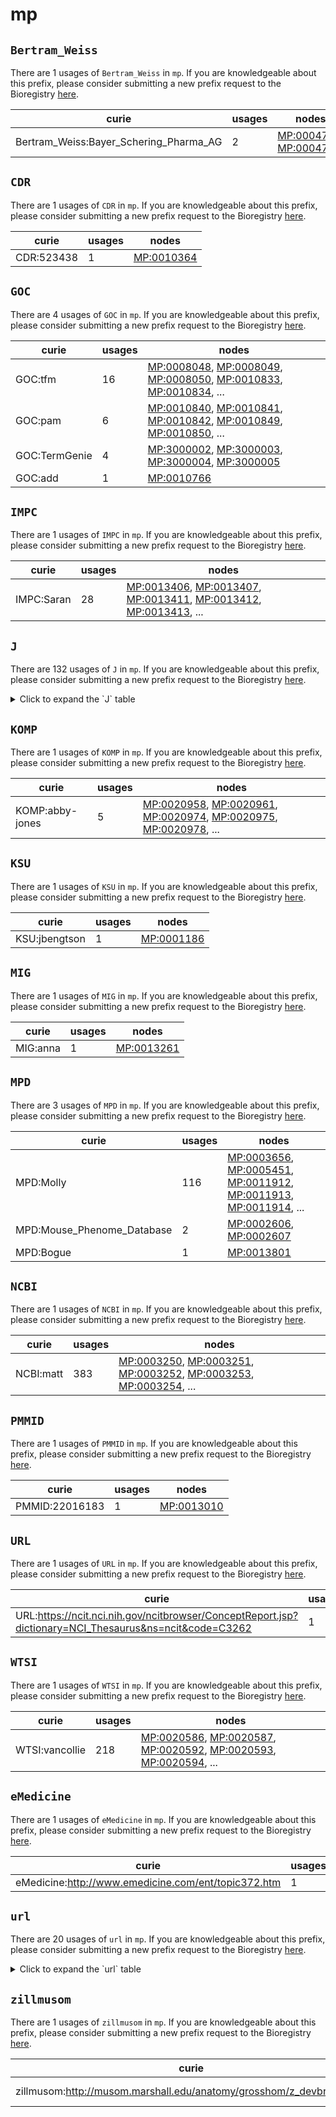 # mp

## `Bertram_Weiss`

There are 1 usages of `Bertram_Weiss` in `mp`.
If you are knowledgeable about this prefix, please consider submitting a new prefix
request to the Bioregistry [here](https://github.com/biopragmatics/bioregistry/issues/new?assignees=cthoyt&labels=New%2CPrefix&template=new-prefix.yml&title=%5BResource%5D%3A%20Bertram_Weiss).

| curie                                  |   usages | nodes                                                                                                            |
|----------------------------------------|----------|------------------------------------------------------------------------------------------------------------------|
| Bertram_Weiss:Bayer_Schering_Pharma_AG |        2 | [MP:0004759](http://purl.obolibrary.org/obo/MP_0004759), [MP:0004760](http://purl.obolibrary.org/obo/MP_0004760) |

## `CDR`

There are 1 usages of `CDR` in `mp`.
If you are knowledgeable about this prefix, please consider submitting a new prefix
request to the Bioregistry [here](https://github.com/biopragmatics/bioregistry/issues/new?assignees=cthoyt&labels=New%2CPrefix&template=new-prefix.yml&title=%5BResource%5D%3A%20CDR).

| curie      |   usages | nodes                                                   |
|------------|----------|---------------------------------------------------------|
| CDR:523438 |        1 | [MP:0010364](http://purl.obolibrary.org/obo/MP_0010364) |

## `GOC`

There are 4 usages of `GOC` in `mp`.
If you are knowledgeable about this prefix, please consider submitting a new prefix
request to the Bioregistry [here](https://github.com/biopragmatics/bioregistry/issues/new?assignees=cthoyt&labels=New%2CPrefix&template=new-prefix.yml&title=%5BResource%5D%3A%20GOC).

| curie         |   usages | nodes                                                                                                                                                                                                                                                                                            |
|---------------|----------|--------------------------------------------------------------------------------------------------------------------------------------------------------------------------------------------------------------------------------------------------------------------------------------------------|
| GOC:tfm       |       16 | [MP:0008048](http://purl.obolibrary.org/obo/MP_0008048), [MP:0008049](http://purl.obolibrary.org/obo/MP_0008049), [MP:0008050](http://purl.obolibrary.org/obo/MP_0008050), [MP:0010833](http://purl.obolibrary.org/obo/MP_0010833), [MP:0010834](http://purl.obolibrary.org/obo/MP_0010834), ... |
| GOC:pam       |        6 | [MP:0010840](http://purl.obolibrary.org/obo/MP_0010840), [MP:0010841](http://purl.obolibrary.org/obo/MP_0010841), [MP:0010842](http://purl.obolibrary.org/obo/MP_0010842), [MP:0010849](http://purl.obolibrary.org/obo/MP_0010849), [MP:0010850](http://purl.obolibrary.org/obo/MP_0010850), ... |
| GOC:TermGenie |        4 | [MP:3000002](http://purl.obolibrary.org/obo/MP_3000002), [MP:3000003](http://purl.obolibrary.org/obo/MP_3000003), [MP:3000004](http://purl.obolibrary.org/obo/MP_3000004), [MP:3000005](http://purl.obolibrary.org/obo/MP_3000005)                                                               |
| GOC:add       |        1 | [MP:0010766](http://purl.obolibrary.org/obo/MP_0010766)                                                                                                                                                                                                                                          |

## `IMPC`

There are 1 usages of `IMPC` in `mp`.
If you are knowledgeable about this prefix, please consider submitting a new prefix
request to the Bioregistry [here](https://github.com/biopragmatics/bioregistry/issues/new?assignees=cthoyt&labels=New%2CPrefix&template=new-prefix.yml&title=%5BResource%5D%3A%20IMPC).

| curie      |   usages | nodes                                                                                                                                                                                                                                                                                            |
|------------|----------|--------------------------------------------------------------------------------------------------------------------------------------------------------------------------------------------------------------------------------------------------------------------------------------------------|
| IMPC:Saran |       28 | [MP:0013406](http://purl.obolibrary.org/obo/MP_0013406), [MP:0013407](http://purl.obolibrary.org/obo/MP_0013407), [MP:0013411](http://purl.obolibrary.org/obo/MP_0013411), [MP:0013412](http://purl.obolibrary.org/obo/MP_0013412), [MP:0013413](http://purl.obolibrary.org/obo/MP_0013413), ... |

## `J`

There are 132 usages of `J` in `mp`.
If you are knowledgeable about this prefix, please consider submitting a new prefix
request to the Bioregistry [here](https://github.com/biopragmatics/bioregistry/issues/new?assignees=cthoyt&labels=New%2CPrefix&template=new-prefix.yml&title=%5BResource%5D%3A%20J).

<details>
<summary>Click to expand the `J` table</summary>

| curie   |   usages | nodes                                                                                                                                                                                                                                                                                            |
|---------|----------|--------------------------------------------------------------------------------------------------------------------------------------------------------------------------------------------------------------------------------------------------------------------------------------------------|
| J:51296 |        5 | [MP:0000393](http://purl.obolibrary.org/obo/MP_0000393), [MP:0000573](http://purl.obolibrary.org/obo/MP_0000573), [MP:0001210](http://purl.obolibrary.org/obo/MP_0001210), [MP:0001882](http://purl.obolibrary.org/obo/MP_0001882), [MP:0002015](http://purl.obolibrary.org/obo/MP_0002015), ... |
| J:17792 |        5 | [MP:0000422](http://purl.obolibrary.org/obo/MP_0000422), [MP:0001021](http://purl.obolibrary.org/obo/MP_0001021), [MP:0001024](http://purl.obolibrary.org/obo/MP_0001024), [MP:0001290](http://purl.obolibrary.org/obo/MP_0001290), [MP:0001970](http://purl.obolibrary.org/obo/MP_0001970), ... |
| J:17194 |        4 | [MP:0000421](http://purl.obolibrary.org/obo/MP_0000421), [MP:0000578](http://purl.obolibrary.org/obo/MP_0000578), [MP:0001490](http://purl.obolibrary.org/obo/MP_0001490), [MP:0002003](http://purl.obolibrary.org/obo/MP_0002003)                                                               |
| J:56641 |        4 | [MP:0001195](http://purl.obolibrary.org/obo/MP_0001195), [MP:0001196](http://purl.obolibrary.org/obo/MP_0001196), [MP:0001278](http://purl.obolibrary.org/obo/MP_0001278), [MP:0002796](http://purl.obolibrary.org/obo/MP_0002796)                                                               |
| J:34193 |        3 | [MP:0000687](http://purl.obolibrary.org/obo/MP_0000687), [MP:0001116](http://purl.obolibrary.org/obo/MP_0001116), [MP:0001407](http://purl.obolibrary.org/obo/MP_0001407)                                                                                                                        |
| J:57538 |        3 | [MP:0000777](http://purl.obolibrary.org/obo/MP_0000777), [MP:0000901](http://purl.obolibrary.org/obo/MP_0000901), [MP:0000905](http://purl.obolibrary.org/obo/MP_0000905)                                                                                                                        |
| J:56847 |        3 | [MP:0000910](http://purl.obolibrary.org/obo/MP_0000910), [MP:0001435](http://purl.obolibrary.org/obo/MP_0001435), [MP:0001437](http://purl.obolibrary.org/obo/MP_0001437)                                                                                                                        |
| J:18984 |        3 | [MP:0000912](http://purl.obolibrary.org/obo/MP_0000912), [MP:0001098](http://purl.obolibrary.org/obo/MP_0001098), [MP:0001102](http://purl.obolibrary.org/obo/MP_0001102)                                                                                                                        |
| J:62571 |        3 | [MP:0000929](http://purl.obolibrary.org/obo/MP_0000929), [MP:0001701](http://purl.obolibrary.org/obo/MP_0001701), [MP:0001722](http://purl.obolibrary.org/obo/MP_0001722)                                                                                                                        |
| J:34172 |        3 | [MP:0001020](http://purl.obolibrary.org/obo/MP_0001020), [MP:0001023](http://purl.obolibrary.org/obo/MP_0001023), [MP:0001094](http://purl.obolibrary.org/obo/MP_0001094)                                                                                                                        |
| J:53284 |        3 | [MP:0001036](http://purl.obolibrary.org/obo/MP_0001036), [MP:0001040](http://purl.obolibrary.org/obo/MP_0001040), [MP:0001337](http://purl.obolibrary.org/obo/MP_0001337)                                                                                                                        |
| J:47225 |        3 | [MP:0001214](http://purl.obolibrary.org/obo/MP_0001214), [MP:0001924](http://purl.obolibrary.org/obo/MP_0001924), [MP:0002009](http://purl.obolibrary.org/obo/MP_0002009)                                                                                                                        |
| J:45446 |        3 | [MP:0001499](http://purl.obolibrary.org/obo/MP_0001499), [MP:0001500](http://purl.obolibrary.org/obo/MP_0001500), [MP:0001522](http://purl.obolibrary.org/obo/MP_0001522)                                                                                                                        |
| J:94631 |        3 | [MP:0003417](http://purl.obolibrary.org/obo/MP_0003417), [MP:0003419](http://purl.obolibrary.org/obo/MP_0003419), [MP:0003420](http://purl.obolibrary.org/obo/MP_0003420)                                                                                                                        |
| J:53379 |        2 | [MP:0000385](http://purl.obolibrary.org/obo/MP_0000385), [MP:0001247](http://purl.obolibrary.org/obo/MP_0001247)                                                                                                                                                                                 |
| J:45065 |        2 | [MP:0000411](http://purl.obolibrary.org/obo/MP_0000411), [MP:0001121](http://purl.obolibrary.org/obo/MP_0001121)                                                                                                                                                                                 |
| J:50844 |        2 | [MP:0000420](http://purl.obolibrary.org/obo/MP_0000420), [MP:0001123](http://purl.obolibrary.org/obo/MP_0001123)                                                                                                                                                                                 |
| J:62478 |        2 | [MP:0000582](http://purl.obolibrary.org/obo/MP_0000582), [MP:0000655](http://purl.obolibrary.org/obo/MP_0000655)                                                                                                                                                                                 |
| J:64289 |        2 | [MP:0000790](http://purl.obolibrary.org/obo/MP_0000790), [MP:0001956](http://purl.obolibrary.org/obo/MP_0001956)                                                                                                                                                                                 |
| J:64064 |        2 | [MP:0000861](http://purl.obolibrary.org/obo/MP_0000861), [MP:0001909](http://purl.obolibrary.org/obo/MP_0001909)                                                                                                                                                                                 |
| J:15108 |        2 | [MP:0000954](http://purl.obolibrary.org/obo/MP_0000954), [MP:0001201](http://purl.obolibrary.org/obo/MP_0001201)                                                                                                                                                                                 |
| J:43515 |        2 | [MP:0001108](http://purl.obolibrary.org/obo/MP_0001108), [MP:0001109](http://purl.obolibrary.org/obo/MP_0001109)                                                                                                                                                                                 |
| J:62271 |        2 | [MP:0001155](http://purl.obolibrary.org/obo/MP_0001155), [MP:0002685](http://purl.obolibrary.org/obo/MP_0002685)                                                                                                                                                                                 |
| J:65039 |        2 | [MP:0001208](http://purl.obolibrary.org/obo/MP_0001208), [MP:0001786](http://purl.obolibrary.org/obo/MP_0001786)                                                                                                                                                                                 |
| J:65302 |        2 | [MP:0001209](http://purl.obolibrary.org/obo/MP_0001209), [MP:0001792](http://purl.obolibrary.org/obo/MP_0001792)                                                                                                                                                                                 |
| J:65030 |        2 | [MP:0001244](http://purl.obolibrary.org/obo/MP_0001244), [MP:0001921](http://purl.obolibrary.org/obo/MP_0001921)                                                                                                                                                                                 |
| J:17123 |        2 | [MP:0001410](http://purl.obolibrary.org/obo/MP_0001410), [MP:0001411](http://purl.obolibrary.org/obo/MP_0001411)                                                                                                                                                                                 |
| J:35782 |        2 | [MP:0001750](http://purl.obolibrary.org/obo/MP_0001750), [MP:0001931](http://purl.obolibrary.org/obo/MP_0001931)                                                                                                                                                                                 |
| J:57312 |        2 | [MP:0002686](http://purl.obolibrary.org/obo/MP_0002686), [MP:0002687](http://purl.obolibrary.org/obo/MP_0002687)                                                                                                                                                                                 |
| J:4978  |        2 | [MP:0002761](http://purl.obolibrary.org/obo/MP_0002761), [MP:0002762](http://purl.obolibrary.org/obo/MP_0002762)                                                                                                                                                                                 |
| J:86561 |        2 | [MP:0002852](http://purl.obolibrary.org/obo/MP_0002852), [MP:0002853](http://purl.obolibrary.org/obo/MP_0002853)                                                                                                                                                                                 |
| J:83544 |        2 | [MP:0003100](http://purl.obolibrary.org/obo/MP_0003100), [MP:0003101](http://purl.obolibrary.org/obo/MP_0003101)                                                                                                                                                                                 |
| J:91491 |        2 | [MP:0003125](http://purl.obolibrary.org/obo/MP_0003125), [MP:0003128](http://purl.obolibrary.org/obo/MP_0003128)                                                                                                                                                                                 |
| J:94134 |        2 | [MP:0003397](http://purl.obolibrary.org/obo/MP_0003397), [MP:0003398](http://purl.obolibrary.org/obo/MP_0003398)                                                                                                                                                                                 |
| J:17427 |        2 | [MP:0003422](http://purl.obolibrary.org/obo/MP_0003422), [MP:0003423](http://purl.obolibrary.org/obo/MP_0003423)                                                                                                                                                                                 |
| J:94391 |        2 | [MP:0003424](http://purl.obolibrary.org/obo/MP_0003424), [MP:0003425](http://purl.obolibrary.org/obo/MP_0003425)                                                                                                                                                                                 |
| J:51160 |        2 | [MP:0003816](http://purl.obolibrary.org/obo/MP_0003816), [MP:0003818](http://purl.obolibrary.org/obo/MP_0003818)                                                                                                                                                                                 |
| J:4606  |        1 | [MP:0000396](http://purl.obolibrary.org/obo/MP_0000396)                                                                                                                                                                                                                                          |
| J:13069 |        1 | [MP:0000413](http://purl.obolibrary.org/obo/MP_0000413)                                                                                                                                                                                                                                          |
| J:64948 |        1 | [MP:0000417](http://purl.obolibrary.org/obo/MP_0000417)                                                                                                                                                                                                                                          |
| J:5476  |        1 | [MP:0000424](http://purl.obolibrary.org/obo/MP_0000424)                                                                                                                                                                                                                                          |
| J:24350 |        1 | [MP:0000426](http://purl.obolibrary.org/obo/MP_0000426)                                                                                                                                                                                                                                          |
| J:13049 |        1 | [MP:0000566](http://purl.obolibrary.org/obo/MP_0000566)                                                                                                                                                                                                                                          |
| J:72427 |        1 | [MP:0000811](http://purl.obolibrary.org/obo/MP_0000811)                                                                                                                                                                                                                                          |
| J:56546 |        1 | [MP:0000855](http://purl.obolibrary.org/obo/MP_0000855)                                                                                                                                                                                                                                          |
| J:46854 |        1 | [MP:0000876](http://purl.obolibrary.org/obo/MP_0000876)                                                                                                                                                                                                                                          |
| J:37888 |        1 | [MP:0000930](http://purl.obolibrary.org/obo/MP_0000930)                                                                                                                                                                                                                                          |
| J:33038 |        1 | [MP:0001069](http://purl.obolibrary.org/obo/MP_0001069)                                                                                                                                                                                                                                          |
| J:25565 |        1 | [MP:0001093](http://purl.obolibrary.org/obo/MP_0001093)                                                                                                                                                                                                                                          |
| J:17131 |        1 | [MP:0001095](http://purl.obolibrary.org/obo/MP_0001095)                                                                                                                                                                                                                                          |
| J:58959 |        1 | [MP:0001156](http://purl.obolibrary.org/obo/MP_0001156)                                                                                                                                                                                                                                          |
| J:61790 |        1 | [MP:0001218](http://purl.obolibrary.org/obo/MP_0001218)                                                                                                                                                                                                                                          |
| J:65033 |        1 | [MP:0001245](http://purl.obolibrary.org/obo/MP_0001245)                                                                                                                                                                                                                                          |
| J:65416 |        1 | [MP:0001246](http://purl.obolibrary.org/obo/MP_0001246)                                                                                                                                                                                                                                          |
| J:33400 |        1 | [MP:0001260](http://purl.obolibrary.org/obo/MP_0001260)                                                                                                                                                                                                                                          |
| J:14285 |        1 | [MP:0001309](http://purl.obolibrary.org/obo/MP_0001309)                                                                                                                                                                                                                                          |
| J:30249 |        1 | [MP:0001316](http://purl.obolibrary.org/obo/MP_0001316)                                                                                                                                                                                                                                          |
| J:65032 |        1 | [MP:0001343](http://purl.obolibrary.org/obo/MP_0001343)                                                                                                                                                                                                                                          |
| J:76339 |        1 | [MP:0001375](http://purl.obolibrary.org/obo/MP_0001375)                                                                                                                                                                                                                                          |
| J:51468 |        1 | [MP:0001376](http://purl.obolibrary.org/obo/MP_0001376)                                                                                                                                                                                                                                          |
| J:57125 |        1 | [MP:0001380](http://purl.obolibrary.org/obo/MP_0001380)                                                                                                                                                                                                                                          |
| J:39801 |        1 | [MP:0001400](http://purl.obolibrary.org/obo/MP_0001400)                                                                                                                                                                                                                                          |
| J:22295 |        1 | [MP:0001401](http://purl.obolibrary.org/obo/MP_0001401)                                                                                                                                                                                                                                          |
| J:61340 |        1 | [MP:0001412](http://purl.obolibrary.org/obo/MP_0001412)                                                                                                                                                                                                                                          |
| J:28825 |        1 | [MP:0001415](http://purl.obolibrary.org/obo/MP_0001415)                                                                                                                                                                                                                                          |
| J:16461 |        1 | [MP:0001436](http://purl.obolibrary.org/obo/MP_0001436)                                                                                                                                                                                                                                          |
| J:30404 |        1 | [MP:0001443](http://purl.obolibrary.org/obo/MP_0001443)                                                                                                                                                                                                                                          |
| J:67231 |        1 | [MP:0001505](http://purl.obolibrary.org/obo/MP_0001505)                                                                                                                                                                                                                                          |
| J:60159 |        1 | [MP:0001506](http://purl.obolibrary.org/obo/MP_0001506)                                                                                                                                                                                                                                          |
| J:64962 |        1 | [MP:0001524](http://purl.obolibrary.org/obo/MP_0001524)                                                                                                                                                                                                                                          |
| J:51834 |        1 | [MP:0001658](http://purl.obolibrary.org/obo/MP_0001658)                                                                                                                                                                                                                                          |
| J:62882 |        1 | [MP:0001689](http://purl.obolibrary.org/obo/MP_0001689)                                                                                                                                                                                                                                          |
| J:25248 |        1 | [MP:0001690](http://purl.obolibrary.org/obo/MP_0001690)                                                                                                                                                                                                                                          |
| J:17509 |        1 | [MP:0001730](http://purl.obolibrary.org/obo/MP_0001730)                                                                                                                                                                                                                                          |
| J:52597 |        1 | [MP:0001787](http://purl.obolibrary.org/obo/MP_0001787)                                                                                                                                                                                                                                          |
| J:52607 |        1 | [MP:0001802](http://purl.obolibrary.org/obo/MP_0001802)                                                                                                                                                                                                                                          |
| J:81818 |        1 | [MP:0001889](http://purl.obolibrary.org/obo/MP_0001889)                                                                                                                                                                                                                                          |
| J:61190 |        1 | [MP:0001938](http://purl.obolibrary.org/obo/MP_0001938)                                                                                                                                                                                                                                          |
| J:52418 |        1 | [MP:0002174](http://purl.obolibrary.org/obo/MP_0002174)                                                                                                                                                                                                                                          |
| J:85808 |        1 | [MP:0002376](http://purl.obolibrary.org/obo/MP_0002376)                                                                                                                                                                                                                                          |
| J:51377 |        1 | [MP:0002578](http://purl.obolibrary.org/obo/MP_0002578)                                                                                                                                                                                                                                          |
| J:40596 |        1 | [MP:0002582](http://purl.obolibrary.org/obo/MP_0002582)                                                                                                                                                                                                                                          |
| J:79790 |        1 | [MP:0002621](http://purl.obolibrary.org/obo/MP_0002621)                                                                                                                                                                                                                                          |
| J:80917 |        1 | [MP:0002630](http://purl.obolibrary.org/obo/MP_0002630)                                                                                                                                                                                                                                          |
| J:42758 |        1 | [MP:0002634](http://purl.obolibrary.org/obo/MP_0002634)                                                                                                                                                                                                                                          |
| J:78271 |        1 | [MP:0002641](http://purl.obolibrary.org/obo/MP_0002641)                                                                                                                                                                                                                                          |
| J:7209  |        1 | [MP:0002643](http://purl.obolibrary.org/obo/MP_0002643)                                                                                                                                                                                                                                          |
| J:42016 |        1 | [MP:0002724](http://purl.obolibrary.org/obo/MP_0002724)                                                                                                                                                                                                                                          |
| J:65380 |        1 | [MP:0002739](http://purl.obolibrary.org/obo/MP_0002739)                                                                                                                                                                                                                                          |
| J:79871 |        1 | [MP:0002741](http://purl.obolibrary.org/obo/MP_0002741)                                                                                                                                                                                                                                          |
| J:12736 |        1 | [MP:0002765](http://purl.obolibrary.org/obo/MP_0002765)                                                                                                                                                                                                                                          |
| J:31930 |        1 | [MP:0002772](http://purl.obolibrary.org/obo/MP_0002772)                                                                                                                                                                                                                                          |
| J:71710 |        1 | [MP:0002776](http://purl.obolibrary.org/obo/MP_0002776)                                                                                                                                                                                                                                          |
| J:56814 |        1 | [MP:0002797](http://purl.obolibrary.org/obo/MP_0002797)                                                                                                                                                                                                                                          |
| J:83935 |        1 | [MP:0002809](http://purl.obolibrary.org/obo/MP_0002809)                                                                                                                                                                                                                                          |
| J:84754 |        1 | [MP:0002823](http://purl.obolibrary.org/obo/MP_0002823)                                                                                                                                                                                                                                          |
| J:75619 |        1 | [MP:0002859](http://purl.obolibrary.org/obo/MP_0002859)                                                                                                                                                                                                                                          |
| J:32208 |        1 | [MP:0002865](http://purl.obolibrary.org/obo/MP_0002865)                                                                                                                                                                                                                                          |
| J:63037 |        1 | [MP:0002908](http://purl.obolibrary.org/obo/MP_0002908)                                                                                                                                                                                                                                          |
| J:87948 |        1 | [MP:0002948](http://purl.obolibrary.org/obo/MP_0002948)                                                                                                                                                                                                                                          |
| J:88888 |        1 | [MP:0003010](http://purl.obolibrary.org/obo/MP_0003010)                                                                                                                                                                                                                                          |
| J:68444 |        1 | [MP:0003011](http://purl.obolibrary.org/obo/MP_0003011)                                                                                                                                                                                                                                          |
| J:91131 |        1 | [MP:0003088](http://purl.obolibrary.org/obo/MP_0003088)                                                                                                                                                                                                                                          |
| J:81616 |        1 | [MP:0003096](http://purl.obolibrary.org/obo/MP_0003096)                                                                                                                                                                                                                                          |
| J:79915 |        1 | [MP:0003098](http://purl.obolibrary.org/obo/MP_0003098)                                                                                                                                                                                                                                          |
| J:91653 |        1 | [MP:0003103](http://purl.obolibrary.org/obo/MP_0003103)                                                                                                                                                                                                                                          |
| J:97123 |        1 | [MP:0003120](http://purl.obolibrary.org/obo/MP_0003120)                                                                                                                                                                                                                                          |
| J:92240 |        1 | [MP:0003153](http://purl.obolibrary.org/obo/MP_0003153)                                                                                                                                                                                                                                          |
| J:92510 |        1 | [MP:0003157](http://purl.obolibrary.org/obo/MP_0003157)                                                                                                                                                                                                                                          |
| J:66787 |        1 | [MP:0003310](http://purl.obolibrary.org/obo/MP_0003310)                                                                                                                                                                                                                                          |
| J:57854 |        1 | [MP:0003356](http://purl.obolibrary.org/obo/MP_0003356)                                                                                                                                                                                                                                          |
| J:93896 |        1 | [MP:0003383](http://purl.obolibrary.org/obo/MP_0003383)                                                                                                                                                                                                                                          |
| J:94136 |        1 | [MP:0003396](http://purl.obolibrary.org/obo/MP_0003396)                                                                                                                                                                                                                                          |
| J:95017 |        1 | [MP:0003421](http://purl.obolibrary.org/obo/MP_0003421)                                                                                                                                                                                                                                          |
| J:73613 |        1 | [MP:0003435](http://purl.obolibrary.org/obo/MP_0003435)                                                                                                                                                                                                                                          |
| J:65383 |        1 | [MP:0003447](http://purl.obolibrary.org/obo/MP_0003447)                                                                                                                                                                                                                                          |
| J:95549 |        1 | [MP:0003454](http://purl.obolibrary.org/obo/MP_0003454)                                                                                                                                                                                                                                          |
| J:95374 |        1 | [MP:0003560](http://purl.obolibrary.org/obo/MP_0003560)                                                                                                                                                                                                                                          |
| J:95332 |        1 | [MP:0003641](http://purl.obolibrary.org/obo/MP_0003641)                                                                                                                                                                                                                                          |
| J:96306 |        1 | [MP:0003646](http://purl.obolibrary.org/obo/MP_0003646)                                                                                                                                                                                                                                          |
| J:96549 |        1 | [MP:0003663](http://purl.obolibrary.org/obo/MP_0003663)                                                                                                                                                                                                                                          |
| J:96018 |        1 | [MP:0003665](http://purl.obolibrary.org/obo/MP_0003665)                                                                                                                                                                                                                                          |
| J:96669 |        1 | [MP:0003666](http://purl.obolibrary.org/obo/MP_0003666)                                                                                                                                                                                                                                          |
| J:97633 |        1 | [MP:0003700](http://purl.obolibrary.org/obo/MP_0003700)                                                                                                                                                                                                                                          |
| J:99723 |        1 | [MP:0003794](http://purl.obolibrary.org/obo/MP_0003794)                                                                                                                                                                                                                                          |
| J:54240 |        1 | [MP:0003877](http://purl.obolibrary.org/obo/MP_0003877)                                                                                                                                                                                                                                          |
| J:58080 |        1 | [MP:0003988](http://purl.obolibrary.org/obo/MP_0003988)                                                                                                                                                                                                                                          |
| J:31326 |        1 | [MP:0005040](http://purl.obolibrary.org/obo/MP_0005040)                                                                                                                                                                                                                                          |
| J:5405  |        1 | [MP:0005074](http://purl.obolibrary.org/obo/MP_0005074)                                                                                                                                                                                                                                          |
| J:5346  |        1 | [MP:0005077](http://purl.obolibrary.org/obo/MP_0005077)                                                                                                                                                                                                                                          |
| J:83217 |        1 | [MP:0005111](http://purl.obolibrary.org/obo/MP_0005111)                                                                                                                                                                                                                                          |
| J:84533 |        1 | [MP:0005323](http://purl.obolibrary.org/obo/MP_0005323)                                                                                                                                                                                                                                          |

</details>

## `KOMP`

There are 1 usages of `KOMP` in `mp`.
If you are knowledgeable about this prefix, please consider submitting a new prefix
request to the Bioregistry [here](https://github.com/biopragmatics/bioregistry/issues/new?assignees=cthoyt&labels=New%2CPrefix&template=new-prefix.yml&title=%5BResource%5D%3A%20KOMP).

| curie           |   usages | nodes                                                                                                                                                                                                                                                                                            |
|-----------------|----------|--------------------------------------------------------------------------------------------------------------------------------------------------------------------------------------------------------------------------------------------------------------------------------------------------|
| KOMP:abby-jones |        5 | [MP:0020958](http://purl.obolibrary.org/obo/MP_0020958), [MP:0020961](http://purl.obolibrary.org/obo/MP_0020961), [MP:0020974](http://purl.obolibrary.org/obo/MP_0020974), [MP:0020975](http://purl.obolibrary.org/obo/MP_0020975), [MP:0020978](http://purl.obolibrary.org/obo/MP_0020978), ... |

## `KSU`

There are 1 usages of `KSU` in `mp`.
If you are knowledgeable about this prefix, please consider submitting a new prefix
request to the Bioregistry [here](https://github.com/biopragmatics/bioregistry/issues/new?assignees=cthoyt&labels=New%2CPrefix&template=new-prefix.yml&title=%5BResource%5D%3A%20KSU).

| curie         |   usages | nodes                                                   |
|---------------|----------|---------------------------------------------------------|
| KSU:jbengtson |        1 | [MP:0001186](http://purl.obolibrary.org/obo/MP_0001186) |

## `MIG`

There are 1 usages of `MIG` in `mp`.
If you are knowledgeable about this prefix, please consider submitting a new prefix
request to the Bioregistry [here](https://github.com/biopragmatics/bioregistry/issues/new?assignees=cthoyt&labels=New%2CPrefix&template=new-prefix.yml&title=%5BResource%5D%3A%20MIG).

| curie    |   usages | nodes                                                   |
|----------|----------|---------------------------------------------------------|
| MIG:anna |        1 | [MP:0013261](http://purl.obolibrary.org/obo/MP_0013261) |

## `MPD`

There are 3 usages of `MPD` in `mp`.
If you are knowledgeable about this prefix, please consider submitting a new prefix
request to the Bioregistry [here](https://github.com/biopragmatics/bioregistry/issues/new?assignees=cthoyt&labels=New%2CPrefix&template=new-prefix.yml&title=%5BResource%5D%3A%20MPD).

| curie                      |   usages | nodes                                                                                                                                                                                                                                                                                            |
|----------------------------|----------|--------------------------------------------------------------------------------------------------------------------------------------------------------------------------------------------------------------------------------------------------------------------------------------------------|
| MPD:Molly                  |      116 | [MP:0003656](http://purl.obolibrary.org/obo/MP_0003656), [MP:0005451](http://purl.obolibrary.org/obo/MP_0005451), [MP:0011912](http://purl.obolibrary.org/obo/MP_0011912), [MP:0011913](http://purl.obolibrary.org/obo/MP_0011913), [MP:0011914](http://purl.obolibrary.org/obo/MP_0011914), ... |
| MPD:Mouse_Phenome_Database |        2 | [MP:0002606](http://purl.obolibrary.org/obo/MP_0002606), [MP:0002607](http://purl.obolibrary.org/obo/MP_0002607)                                                                                                                                                                                 |
| MPD:Bogue                  |        1 | [MP:0013801](http://purl.obolibrary.org/obo/MP_0013801)                                                                                                                                                                                                                                          |

## `NCBI`

There are 1 usages of `NCBI` in `mp`.
If you are knowledgeable about this prefix, please consider submitting a new prefix
request to the Bioregistry [here](https://github.com/biopragmatics/bioregistry/issues/new?assignees=cthoyt&labels=New%2CPrefix&template=new-prefix.yml&title=%5BResource%5D%3A%20NCBI).

| curie     |   usages | nodes                                                                                                                                                                                                                                                                                            |
|-----------|----------|--------------------------------------------------------------------------------------------------------------------------------------------------------------------------------------------------------------------------------------------------------------------------------------------------|
| NCBI:matt |      383 | [MP:0003250](http://purl.obolibrary.org/obo/MP_0003250), [MP:0003251](http://purl.obolibrary.org/obo/MP_0003251), [MP:0003252](http://purl.obolibrary.org/obo/MP_0003252), [MP:0003253](http://purl.obolibrary.org/obo/MP_0003253), [MP:0003254](http://purl.obolibrary.org/obo/MP_0003254), ... |

## `PMMID`

There are 1 usages of `PMMID` in `mp`.
If you are knowledgeable about this prefix, please consider submitting a new prefix
request to the Bioregistry [here](https://github.com/biopragmatics/bioregistry/issues/new?assignees=cthoyt&labels=New%2CPrefix&template=new-prefix.yml&title=%5BResource%5D%3A%20PMMID).

| curie          |   usages | nodes                                                   |
|----------------|----------|---------------------------------------------------------|
| PMMID:22016183 |        1 | [MP:0013010](http://purl.obolibrary.org/obo/MP_0013010) |

## `URL`

There are 1 usages of `URL` in `mp`.
If you are knowledgeable about this prefix, please consider submitting a new prefix
request to the Bioregistry [here](https://github.com/biopragmatics/bioregistry/issues/new?assignees=cthoyt&labels=New%2CPrefix&template=new-prefix.yml&title=%5BResource%5D%3A%20URL).

| curie                                                                                                  |   usages | nodes                                                   |
|--------------------------------------------------------------------------------------------------------|----------|---------------------------------------------------------|
| URL:https://ncit.nci.nih.gov/ncitbrowser/ConceptReport.jsp?dictionary=NCI_Thesaurus&ns=ncit&code=C3262 |        1 | [MP:0002006](http://purl.obolibrary.org/obo/MP_0002006) |

## `WTSI`

There are 1 usages of `WTSI` in `mp`.
If you are knowledgeable about this prefix, please consider submitting a new prefix
request to the Bioregistry [here](https://github.com/biopragmatics/bioregistry/issues/new?assignees=cthoyt&labels=New%2CPrefix&template=new-prefix.yml&title=%5BResource%5D%3A%20WTSI).

| curie          |   usages | nodes                                                                                                                                                                                                                                                                                            |
|----------------|----------|--------------------------------------------------------------------------------------------------------------------------------------------------------------------------------------------------------------------------------------------------------------------------------------------------|
| WTSI:vancollie |      218 | [MP:0020586](http://purl.obolibrary.org/obo/MP_0020586), [MP:0020587](http://purl.obolibrary.org/obo/MP_0020587), [MP:0020592](http://purl.obolibrary.org/obo/MP_0020592), [MP:0020593](http://purl.obolibrary.org/obo/MP_0020593), [MP:0020594](http://purl.obolibrary.org/obo/MP_0020594), ... |

## `eMedicine`

There are 1 usages of `eMedicine` in `mp`.
If you are knowledgeable about this prefix, please consider submitting a new prefix
request to the Bioregistry [here](https://github.com/biopragmatics/bioregistry/issues/new?assignees=cthoyt&labels=New%2CPrefix&template=new-prefix.yml&title=%5BResource%5D%3A%20eMedicine).

| curie                                               |   usages | nodes                                                   |
|-----------------------------------------------------|----------|---------------------------------------------------------|
| eMedicine:http://www.emedicine.com/ent/topic372.htm |        1 | [MP:0004736](http://purl.obolibrary.org/obo/MP_0004736) |

## `url`

There are 20 usages of `url` in `mp`.
If you are knowledgeable about this prefix, please consider submitting a new prefix
request to the Bioregistry [here](https://github.com/biopragmatics/bioregistry/issues/new?assignees=cthoyt&labels=New%2CPrefix&template=new-prefix.yml&title=%5BResource%5D%3A%20url).

<details>
<summary>Click to expand the `url` table</summary>

| curie                                                                                                                        |   usages | nodes                                                                                                                                                                                                                                                                                            |
|------------------------------------------------------------------------------------------------------------------------------|----------|--------------------------------------------------------------------------------------------------------------------------------------------------------------------------------------------------------------------------------------------------------------------------------------------------|
| url:https://www.sciencedirect.com/science/article/pii/B9780128096338212314                                                   |        5 | [MP:0020912](http://purl.obolibrary.org/obo/MP_0020912), [MP:0020913](http://purl.obolibrary.org/obo/MP_0020913), [MP:0020914](http://purl.obolibrary.org/obo/MP_0020914), [MP:0031023](http://purl.obolibrary.org/obo/MP_0031023), [MP:0031024](http://purl.obolibrary.org/obo/MP_0031024), ... |
| url:https://talk.ictvonline.org/ictv-reports/ictv_online_report/ssdna-viruses/w/parvoviridae                                 |        5 | [MP:0020921](http://purl.obolibrary.org/obo/MP_0020921), [MP:0020922](http://purl.obolibrary.org/obo/MP_0020922), [MP:0020923](http://purl.obolibrary.org/obo/MP_0020923), [MP:0031029](http://purl.obolibrary.org/obo/MP_0031029), [MP:0031030](http://purl.obolibrary.org/obo/MP_0031030), ... |
| url:https://www.sciencedirect.com/topics/immunology-and-microbiology/hepadnaviridae                                          |        5 | [MP:0020924](http://purl.obolibrary.org/obo/MP_0020924), [MP:0020925](http://purl.obolibrary.org/obo/MP_0020925), [MP:0020926](http://purl.obolibrary.org/obo/MP_0020926), [MP:0031031](http://purl.obolibrary.org/obo/MP_0031031), [MP:0031032](http://purl.obolibrary.org/obo/MP_0031032), ... |
| url:https://www.sciencedirect.com/topics/neuroscience/adenoviridae                                                           |        5 | [MP:0020930](http://purl.obolibrary.org/obo/MP_0020930), [MP:0020931](http://purl.obolibrary.org/obo/MP_0020931), [MP:0020932](http://purl.obolibrary.org/obo/MP_0020932), [MP:0031035](http://purl.obolibrary.org/obo/MP_0031035), [MP:0031036](http://purl.obolibrary.org/obo/MP_0031036), ... |
| url:https://www.sciencedirect.com/topics/immunology-and-microbiology/retrovirus                                              |        5 | [MP:0020933](http://purl.obolibrary.org/obo/MP_0020933), [MP:0020934](http://purl.obolibrary.org/obo/MP_0020934), [MP:0020935](http://purl.obolibrary.org/obo/MP_0020935), [MP:0031037](http://purl.obolibrary.org/obo/MP_0031037), [MP:0031038](http://purl.obolibrary.org/obo/MP_0031038), ... |
| url:https://talk.ictvonline.org/ictv-reports/ictv_online_report/positive-sense-rna-viruses/picornavirales/w/picornaviridae   |        5 | [MP:0020936](http://purl.obolibrary.org/obo/MP_0020936), [MP:0020937](http://purl.obolibrary.org/obo/MP_0020937), [MP:0020938](http://purl.obolibrary.org/obo/MP_0020938), [MP:0031039](http://purl.obolibrary.org/obo/MP_0031039), [MP:0031040](http://purl.obolibrary.org/obo/MP_0031040), ... |
| url:https://talk.ictvonline.org/ictv-reports/ictv_online_report/positive-sense-rna-viruses/w/togaviridae                     |        5 | [MP:0020939](http://purl.obolibrary.org/obo/MP_0020939), [MP:0020940](http://purl.obolibrary.org/obo/MP_0020940), [MP:0020941](http://purl.obolibrary.org/obo/MP_0020941), [MP:0031041](http://purl.obolibrary.org/obo/MP_0031041), [MP:0031042](http://purl.obolibrary.org/obo/MP_0031042), ... |
| url:https://talk.ictvonline.org/ictv-reports/ictv_online_report/positive-sense-rna-viruses/w/flaviviridae                    |        5 | [MP:0020942](http://purl.obolibrary.org/obo/MP_0020942), [MP:0020943](http://purl.obolibrary.org/obo/MP_0020943), [MP:0020944](http://purl.obolibrary.org/obo/MP_0020944), [MP:0031043](http://purl.obolibrary.org/obo/MP_0031043), [MP:0031044](http://purl.obolibrary.org/obo/MP_0031044), ... |
| url:https://www.sciencedirect.com/topics/immunology-and-microbiology/orthomyxoviridae                                        |        5 | [MP:0020945](http://purl.obolibrary.org/obo/MP_0020945), [MP:0020946](http://purl.obolibrary.org/obo/MP_0020946), [MP:0020947](http://purl.obolibrary.org/obo/MP_0020947), [MP:0031045](http://purl.obolibrary.org/obo/MP_0031045), [MP:0031046](http://purl.obolibrary.org/obo/MP_0031046), ... |
| url:https://talk.ictvonline.org/ictv-reports/ictv_online_report/negative-sense-rna-viruses/mononegavirales/w/paramyxoviridae |        5 | [MP:0020951](http://purl.obolibrary.org/obo/MP_0020951), [MP:0020952](http://purl.obolibrary.org/obo/MP_0020952), [MP:0020953](http://purl.obolibrary.org/obo/MP_0020953), [MP:0031049](http://purl.obolibrary.org/obo/MP_0031049), [MP:0031050](http://purl.obolibrary.org/obo/MP_0031050), ... |
| url:https://en.wikipedia.org/wiki/Glomus_cell                                                                                |        2 | [MP:0020840](http://purl.obolibrary.org/obo/MP_0020840), [MP:0020843](http://purl.obolibrary.org/obo/MP_0020843)                                                                                                                                                                                 |
| url:https://www.cancer.gov/publications/dictionaries/cancer-terms/def/renal-pelvis                                           |        1 | [MP:0004194](http://purl.obolibrary.org/obo/MP_0004194)                                                                                                                                                                                                                                          |
| url:https://medical-dictionary.thefreedictionary.com/bifid+tongue                                                            |        1 | [MP:0009909](http://purl.obolibrary.org/obo/MP_0009909)                                                                                                                                                                                                                                          |
| url:https://radiopaedia.org/articles/vertebral-artery                                                                        |        1 | [MP:0013914](http://purl.obolibrary.org/obo/MP_0013914)                                                                                                                                                                                                                                          |
| url:https://radiopaedia.org/articles/internal-carotid-artery-1                                                               |        1 | [MP:0013998](http://purl.obolibrary.org/obo/MP_0013998)                                                                                                                                                                                                                                          |
| url:http://medical-dictionary.thefreedictionary.com/karyomegaly                                                              |        1 | [MP:0020427](http://purl.obolibrary.org/obo/MP_0020427)                                                                                                                                                                                                                                          |
| url:https://ntp.niehs.nih.gov/nnl/male_reproductive/testis/setubmgcel/index.htm                                              |        1 | [MP:0020550](http://purl.obolibrary.org/obo/MP_0020550)                                                                                                                                                                                                                                          |
| url:http://braininfo.rprc.washington.edu/centraldirectory.aspx?ID=1345                                                       |        1 | [MP:0020564](http://purl.obolibrary.org/obo/MP_0020564)                                                                                                                                                                                                                                          |
| url:http://braininfo.rprc.washington.edu/centraldirectory.aspx?ID=2331                                                       |        1 | [MP:0020568](http://purl.obolibrary.org/obo/MP_0020568)                                                                                                                                                                                                                                          |
| url:https://medical-dictionary.thefreedictionary.com/acute+undifferentiated+leukemia                                         |        1 | [MP:0020839](http://purl.obolibrary.org/obo/MP_0020839)                                                                                                                                                                                                                                          |

</details>

## `zillmusom`

There are 1 usages of `zillmusom` in `mp`.
If you are knowledgeable about this prefix, please consider submitting a new prefix
request to the Bioregistry [here](https://github.com/biopragmatics/bioregistry/issues/new?assignees=cthoyt&labels=New%2CPrefix&template=new-prefix.yml&title=%5BResource%5D%3A%20zillmusom).

| curie                                                                |   usages | nodes                                                                                                            |
|----------------------------------------------------------------------|----------|------------------------------------------------------------------------------------------------------------------|
| zillmusom:http://musom.marshall.edu/anatomy/grosshom/z_devbranc.html |        2 | [MP:0006340](http://purl.obolibrary.org/obo/MP_0006340), [MP:0006347](http://purl.obolibrary.org/obo/MP_0006347) |

